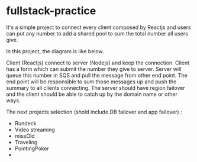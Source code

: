 # fullstack-practice

It's a simple project to connect every client composed by Reactjs and users can put any number to add a shared pool to sum the total number all users give. 

In this project, the diagram is like below.

Client (Reactjs) connect to server (Nodejs) and keep the connection.
Client has a form which can submit the number they give to server.
Server will queue this number in SQS and pull the message from other end point.
The end point will be responsible to sum those messages up and push the summary to all clients connecting.
The server should have region failover and the client should be able to catch up by the domain name or other ways.


The next projects selection (shold include DB failover and app failover) : 
- Rundeck
- Video streaming
- missOld
- Traveling
- PointingPoker
- 
